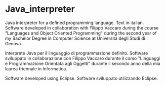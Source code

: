 # Java_interpreter

Java interpreter for a defined programming language. Text in italian.
Software developed in collaboration with Filippo Vaccaro during the course "Languages and Object Oriented Programming" during the second year of my Bachelor Degree in 
Computer Science at Università degli Studi di Genova.

Interprete Java per il linguaggio di programmazione definito. 
Software sviluppato in collaborazione con Filippo Vaccaro durante il corso "Linguaggi e Programmazione Orientata agli Oggetti" durante il
secondo anno della mia laurea triennale in Informatica.

Software developed using Eclipse.
Software sviluppato utilizzando Eclipse.
